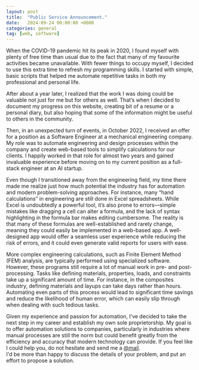 ```yaml
---
layout: post
title:  "Public Service Announcement."
date:   2024-09-24 00:00:00 +0000
categories: general
tag: [web, software]
---
```


When the COVID-19 pandemic hit its peak in 2020, I found myself with plenty of free time than usual due to the fact that 
many of my favourite activities became unavailable. 
With fewer things to occupy myself, I decided to use this extra time to refresh my programming skills.
I started with simple, basic scripts that helped me automate repetitive tasks in both my professional and personal life.

After about a year later, I realized that the work I was doing could be valuable not just for me but for others as well. 
That’s when I decided to document my progress on this website, creating bit of a resume or a personal diary, 
but also hoping that some of the information might be useful to others in the community.

Then, in an unexpected turn of events, in October 2022, I received an offer for a position as a Software Engineer at a mechanical engineering company. 
My role was to automate engineering and design processes within the company and create web-based tools to simplify calculations for our clients. 
I happily worked in that role for almost two years and gained invaluable experience before moving on to my current position as a full-stack engineer at an AI startup.

Even though I transitioned away from the engineering field, my time there made me realize just how much potential the industry has for automation and modern problem-solving approaches. 
For instance, many “hand calculations” in engineering are still done in Excel spreadsheets. While Excel is undoubtedly a powerful tool, 
it’s also prone to errors—simple mistakes like dragging a cell can alter a formula, and the lack of syntax highlighting in the formula bar makes editing cumbersome. 
The reality is that many of these formulas are well-established and rarely change, meaning they could easily be implemented in a web-based app. 
A well-designed app would offer a seamless user experience while reducing the risk of errors, and it could even generate valid reports for users with ease.

More complex engineering calculations, such as Finite Element Method (FEM) analysis, are typically performed using specialized software. 
However, these programs still require a lot of manual work in pre- and post-processing. 
Tasks like defining materials, properties, loads, and constraints take up a significant amount of time. 
For instance, in the composites industry, defining materials and layups can take days rather than hours. 
Automating even parts of this process would lead to significant time savings and reduce the likelihood of human error, which can easily slip through when dealing with such tedious tasks.

Given my experience and passion for automation, I’ve decided to take the next step in my career and establish my own sole proprietorship. 
My goal is to offer automation solutions to companies, particularly in industries where manual processes are still the norm but could benefit greatly from the efficiency and accuracy that modern technology can provide.
If you feel like I could help you, do not hesitate and send me a <a href="mailto:przemek@furmanp.com">@mail</a>.<br>
I'd be more than happy to discuss the details of your problem, and put an effort to propose a solution.